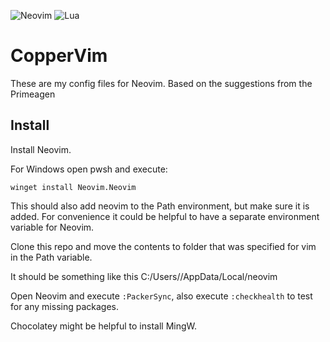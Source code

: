 ![Neovim](https://img.shields.io/badge/NeoVim-%2357A143.svg?&style=for-the-badge&logo=neovim&logoColor=white)
![Lua](https://img.shields.io/badge/lua-%232C2D72.svg?style=for-the-badge&logo=lua&logoColor=white)

# CopperVim

These are my config files for Neovim. Based on the suggestions from the Primeagen

## Install

Install Neovim.

For Windows open pwsh and execute:
```pwsh
winget install Neovim.Neovim
```

This should also add neovim to the Path environment, but make sure it is added.
For convenience it could be helpful to have a separate environment variable for Neovim.

Clone this repo and move the contents to folder that was specified for vim in the Path variable.

It should be something like this C:/Users/<username>/AppData/Local/neovim

Open Neovim and execute ```:PackerSync```, also execute ```:checkhealth``` to test for any
missing packages.

Chocolatey might be helpful to install MingW.
